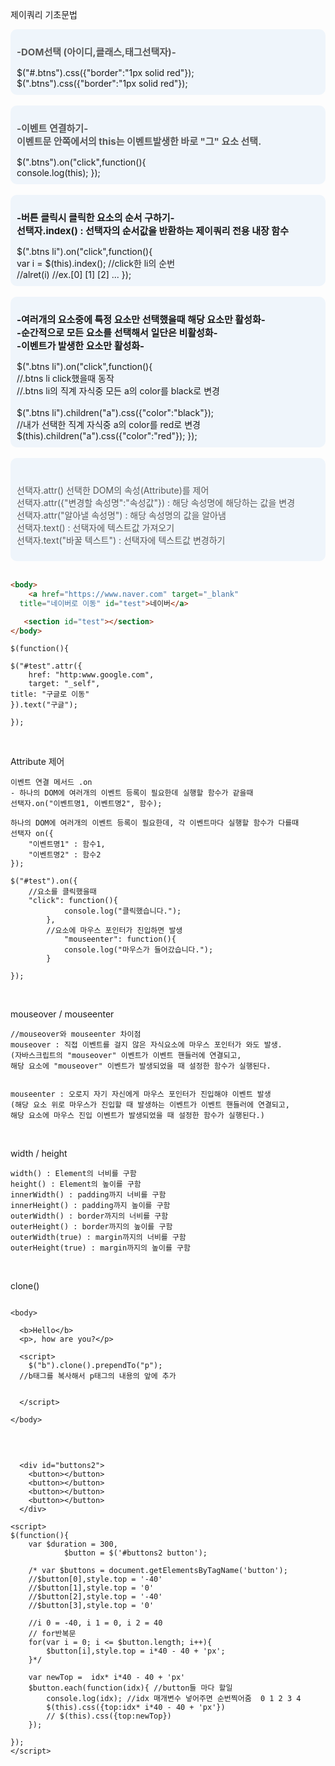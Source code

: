 제이쿼리 기초문법


<div style="font-size:14px;background:#EFF5FB;padding:10px;border-radius:10px">
<p style="font-size:15px;font-weight:bold;color:#585858">
-DOM선택 (아이디,클래스,태그선택자)-</p>
$("#.btns").css({"border":"1px solid red"});
<br>
$(".btns").css({"border":"1px solid red"});

</div>


<br>


<div style="font-size:14px;background:#EFF5FB;padding:10px;border-radius:10px">
<p style="font-size:15px;font-weight:bold;color:#585858">
-이벤트 연결하기-
<br>이벤트문 안쪽에서의 this는 이벤트발생한 바로 "그" 요소 선택.
</p>
$(".btns").on("click",function(){
	<br>
  console.log(this);
});
</div>


<br>


<div style="font-size:14px;background:#EFF5FB;padding:10px;border-radius:10px">
<p style="font-size:15px;font-weight:bold;">
-버튼 클릭시 클릭한 요소의 순서 구하기-
<br>선택자.index() : 선택자의 순서값을 반환하는 제이쿼리 전용 내장 함수
</p>
$(".btns li").on("click",function(){
<br>	var i = $(this).index(); //click한 li의 순번
<br>	//alret(i) //ex.[0] [1] [2] ...
});
</div>


<br>


<div style="font-size:14px;background:#EFF5FB;padding:10px;border-radius:10px">
<p style="font-size:15px;font-weight:bold;">
-여러개의 요소중에 특정 요소만 선택했을때 해당 요소만 활성화-
<br>-순간적으로 모든 요소를 선택해서 일단은 비활성화-
<br>-이벤트가 발생한 요소만 활성화-

</p>
$(".btns li").on("click",function(){
  <br>//.btns li click했을때 동작
	<br>//.btns li의 직계 자식중 모든 a의 color를 black로 변경
  <br>
	<br>$(".btns li").children("a").css({"color":"black"});
	<br>//내가 선택한 직계 자식중 a의 color를 red로 변경
	<br>$(this).children("a").css({"color":"red"});
});
</div>


<br>


<div style="font-size:14px;background:#EFF5FB;padding:10px;border-radius:10px">
<p style="font-size:14px;color:#585858">
<br>선택자.attr() 선택한 DOM의 속성(Attribute)를 제어
<br>선택자.attr({"변경할 속성명":"속성값"}) : 해당 속성명에 해당하는 값을 변경
<br>선택자.attr("알아낼 속성명") : 해당 속성명의 값을 알아냄
<br>선택자.text() : 선택자에 텍스트값 가져오기
<br>선택자.text("바꿀 텍스트") : 선택자에 텍스트값 변경하기
</p>
</div>
<br>


```html
<body>
	<a href="https://www.naver.com" target="_blank" 
  title="네이버로 이동" id="test">네이버</a>

   <section id="test"></section>
</body>
```


```Jquery
$(function(){

$("#test".attr({
	href: "http:www.google.com",
	target: "_self",
title: "구글로 이동"
}).text("구글");

});
```


<br>


Attribute 제어


```jQery
이벤트 연결 메서드 .on
- 하나의 DOM에 여러개의 이벤트 등록이 필요한데 실행할 함수가 같을때 
선택자.on("이벤트명1, 이벤트명2", 함수);

하나의 DOM에 여러개의 이벤트 등록이 필요한데, 각 이벤트마다 실행할 함수가 다를때 
선택자 on({
	"이벤트명1" : 함수1,
	"이벤트명2" : 함수2
});

$("#test").on({
	//요소를 클릭했을때
	"click": function(){
			console.log("클릭했습니다.");
		},
		//요소에 마우스 포인터가 진입하면 발생
			"mouseenter": function(){
			console.log("마우스가 들어갔습니다.");
		}
	
});
```


<br>


mouseover / mouseenter
```jquery
//mouseover와 mouseenter 차이점
mouseover : 직접 이벤트를 걸지 않은 자식요소에 마우스 포인터가 와도 발생.
(자바스크립트의 "mouseover" 이벤트가 이벤트 핸들러에 연결되고, 
해당 요소에 "mouseover" 이벤트가 발생되었을 때 설정한 함수가 실행된다.


mouseenter : 오로지 자기 자신에게 마우스 포인터가 진입해야 이벤트 발생
(해당 요소 위로 마우스가 진입할 때 발생하는 이벤트가 이벤트 핸들러에 연결되고, 
해당 요소에 마우스 진입 이벤트가 발생되었을 때 설정한 함수가 실행된다.)

```


<br>


width / height 


```jquery
width() : Element의 너비를 구함
height() : Element의 높이를 구함
innerWidth() : padding까지 너비를 구함
innerHeight() : padding까지 높이를 구함
outerWidth() : border까지의 너비를 구함
outerHeight() : border까지의 높이를 구함
outerWidth(true) : margin까지의 너비를 구함
outerHeight(true) : margin까지의 높이를 구함
```



<br>


clone()


```jquery

<body>

  <b>Hello</b>
  <p>, how are you?</p>

  <script>
    $("b").clone().prependTo("p");
  //b태그를 복사해서 p태그의 내용의 앞에 추가


  </script>

</body>
```


<br>


```jquery

  <div id="buttons2">
    <button></button>
    <button></button>
    <button></button>
    <button></button>
  </div>

<script>
$(function(){
	var $duration = 300,
			$button = $('#buttons2 button');

	/* var $buttons = document.getElementsByTagName('button');
	//$button[0],style.top = '-40'
	//$button[1],style.top = '0'
	//$button[2],style.top = '-40'
	//$button[3],style.top = '0'

	//i 0 = -40, i 1 = 0, i 2 = 40
	// for반복문
	for(var i = 0; i <= $button.length; i++){
		$button[i],style.top = i*40 - 40 + 'px';
	}*/

	var newTop =  idx* i*40 - 40 + 'px'
	$button.each(function(idx){ //button들 마다 할일
		console.log(idx); //idx 매개변수 넣어주면 순번찍어줌  0 1 2 3 4
		$(this).css({top:idx* i*40 - 40 + 'px'}) 
		// $(this).css({top:newTop}) 
	});

});
</script>

```